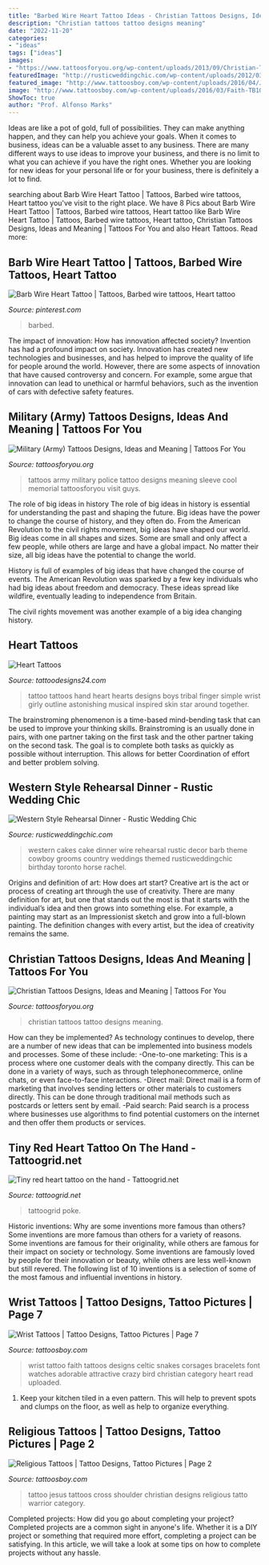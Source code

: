 ```yaml
---
title: "Barbed Wire Heart Tattoo Ideas - Christian Tattoos Designs, Ideas And Meaning"
description: "Christian tattoos tattoo designs meaning"
date: "2022-11-20"
categories:
- "ideas"
tags: ["ideas"]
images:
- "https://www.tattoosforyou.org/wp-content/uploads/2013/09/Christian-Tattoo-Ideas.jpg"
featuredImage: "http://rusticweddingchic.com/wp-content/uploads/2012/03/western-style-grooms-cake-590x889.jpg"
featured_image: "http://www.tattoosboy.com/wp-content/uploads/2016/04/Jesus-Tattoo-On-SHoulder-TB14135.jpg"
image: "http://www.tattoosboy.com/wp-content/uploads/2016/03/Faith-TB1035.jpg"
ShowToc: true
author: "Prof. Alfonso Marks"
---
```



Ideas are like a pot of gold, full of possibilities. They can make anything happen, and they can help you achieve your goals. When it comes to business, ideas can be a valuable asset to any business. There are many different ways to use ideas to improve your business, and there is no limit to what you can achieve if you have the right ones. Whether you are looking for new ideas for your personal life or for your business, there is definitely a lot to find.

	

		
searching about Barb Wire Heart Tattoo | Tattoos, Barbed wire tattoos, Heart tattoo you've visit to the right place. We have 8 Pics about Barb Wire Heart Tattoo | Tattoos, Barbed wire tattoos, Heart tattoo like Barb Wire Heart Tattoo | Tattoos, Barbed wire tattoos, Heart tattoo, Christian Tattoos Designs, Ideas and Meaning | Tattoos For You and also Heart Tattoos. Read more:
		
    
## Barb Wire Heart Tattoo | Tattoos, Barbed Wire Tattoos, Heart Tattoo

<img loading=lazy src="https://i.pinimg.com/736x/a6/07/39/a60739cc521d5035cdfa70236ae85262.jpg" onerror="this.onerror=null;this.src='https://tse4.mm.bing.net/th?id=OIP.OL7l7Ejb1c8yDuBWWjS3LwHaJ3&amp;pid=15.1';" alt="Barb Wire Heart Tattoo | Tattoos, Barbed wire tattoos, Heart tattoo">

_Source: pinterest.com_

>barbed. 

	

The impact of innovation: How has innovation affected society?
Invention has had a profound impact on society. Innovation has created new technologies and businesses, and has helped to improve the quality of life for people around the world. However, there are some aspects of innovation that have caused controversy and concern. For example, some argue that innovation can lead to unethical or harmful behaviors, such as the invention of cars with defective safety features.

    
## Military (Army) Tattoos Designs, Ideas And Meaning | Tattoos For You

<img loading=lazy src="http://www.tattoosforyou.org/wp-content/uploads/2013/10/Army-Tattoos-For-Men-688x1024.jpg" onerror="this.onerror=null;this.src='https://tse2.mm.bing.net/th?id=OIP.yVNBmhkYZWRqocnZuoctsQHaLB&amp;pid=15.1';" alt="Military (Army) Tattoos Designs, Ideas and Meaning | Tattoos For You">

_Source: tattoosforyou.org_

>tattoos army military police tattoo designs meaning sleeve cool memorial tattoosforyou visit guys. 

	

The role of big ideas in history
The role of big ideas in history is essential for understanding the past and shaping the future. Big ideas have the power to change the course of history, and they often do. From the American Revolution to the civil rights movement, big ideas have shaped our world.
Big ideas come in all shapes and sizes. Some are small and only affect a few people, while others are large and have a global impact. No matter their size, all big ideas have the potential to change the world.

History is full of examples of big ideas that have changed the course of events. The American Revolution was sparked by a few key individuals who had big ideas about freedom and democracy. These ideas spread like wildfire, eventually leading to independence from Britain.

The civil rights movement was another example of a big idea changing history.

    
## Heart Tattoos

<img loading=lazy src="http://www.tattoodesigns24.com/wp-content/uploads/2016/01/Musical-Heart-Tattoo-On-Hand-TD1081-TD24081-450x600.jpg" onerror="this.onerror=null;this.src='https://tse3.mm.bing.net/th?id=OIP.bec75cSqaxGLuLfiylybiQAAAA&amp;pid=15.1';" alt="Heart Tattoos">

_Source: tattoodesigns24.com_

>tattoo tattoos hand heart hearts designs boys tribal finger simple wrist girly outline astonishing musical inspired skin star around together. 

	

The brainstroming phenomenon is a time-based mind-bending task that can be used to improve your thinking skills. Brainstroming is an usually done in pairs, with one partner taking on the first task and the other partner taking on the second task. The goal is to complete both tasks as quickly as possible without interruption. This allows for better Coordination of effort and better problem solving.

    
## Western Style Rehearsal Dinner - Rustic Wedding Chic

<img loading=lazy src="http://rusticweddingchic.com/wp-content/uploads/2012/03/western-style-grooms-cake-590x889.jpg" onerror="this.onerror=null;this.src='https://tse4.mm.bing.net/th?id=OIP.P0SLusmSAUk_3KNOO5p-SwHaLK&amp;pid=15.1';" alt="Western Style Rehearsal Dinner - Rustic Wedding Chic">

_Source: rusticweddingchic.com_

>western cakes cake dinner wire rehearsal rustic decor barb theme cowboy grooms country weddings themed rusticweddingchic birthday toronto horse rachel. 

	

Origins and definition of art: How does art start?
Creative art is the act or process of creating art through the use of creativity. There are many definition for art, but one that stands out the most is that it starts with the individual’s idea and then grows into something else. For example, a painting may start as an Impressionist sketch and grow into a full-blown painting. The definition changes with every artist, but the idea of creativity remains the same.

    
## Christian Tattoos Designs, Ideas And Meaning | Tattoos For You

<img loading=lazy src="https://www.tattoosforyou.org/wp-content/uploads/2013/09/Christian-Tattoo-Ideas.jpg" onerror="this.onerror=null;this.src='https://tse4.mm.bing.net/th?id=OIP._J3NlV41pWOGZizGjcGNvAHaJ4&amp;pid=15.1';" alt="Christian Tattoos Designs, Ideas and Meaning | Tattoos For You">

_Source: tattoosforyou.org_

>christian tattoos tattoo designs meaning. 

	

How can they be implemented?
As technology continues to develop, there are a number of new ideas that can be implemented into business models and processes. Some of these include: 
-One-to-one marketing: This is a process where one customer deals with the company directly. This can be done in a variety of ways, such as through telephonecommerce, online chats, or even face-to-face interactions. 
-Direct mail: Direct mail is a form of marketing that involves sending letters or other materials to customers directly. This can be done through traditional mail methods such as postcards or letters sent by email. 
-Paid search: Paid search is a process where businesses use algorithms to find potential customers on the internet and then offer them products or services.

    
## Tiny Red Heart Tattoo On The Hand - Tattoogrid.net

<img loading=lazy src="https://tattoogrid.net/wp-content/uploads/2018/08/Tiny-red-heart-tattoo-on-the-hand.jpg" onerror="this.onerror=null;this.src='https://tse3.mm.bing.net/th?id=OIP.CAz81OJrQBG8JGIQIHcZkwHaHa&amp;pid=15.1';" alt="Tiny red heart tattoo on the hand - Tattoogrid.net">

_Source: tattoogrid.net_

>tattoogrid poke. 

	

Historic inventions: Why are some inventions more famous than others?
Some inventions are more famous than others for a variety of reasons. Some inventions are famous for their originality, while others are famous for their impact on society or technology. Some inventions are famously loved by people for their innovation or beauty, while others are less well-known but still revered. 
The following list of 10 inventions is a selection of some of the most famous and influential inventions in history.

    
## Wrist Tattoos | Tattoo Designs, Tattoo Pictures | Page 7

<img loading=lazy src="http://www.tattoosboy.com/wp-content/uploads/2016/03/Faith-TB1035.jpg" onerror="this.onerror=null;this.src='https://tse1.mm.bing.net/th?id=OIP.Y7cFoV8uTDm3I3v33ROZ6AHaJ4&amp;pid=15.1';" alt="Wrist Tattoos | Tattoo Designs, Tattoo Pictures | Page 7">

_Source: tattoosboy.com_

>wrist tattoo faith tattoos designs celtic snakes corsages bracelets font watches adorable attractive crazy bird christian category heart read uploaded. 

	

1. Keep your kitchen tiled in a even pattern. This will help to prevent spots and clumps on the floor, as well as help to organize everything.

    
## Religious Tattoos | Tattoo Designs, Tattoo Pictures | Page 2

<img loading=lazy src="http://www.tattoosboy.com/wp-content/uploads/2016/04/Jesus-Tattoo-On-SHoulder-TB14135.jpg" onerror="this.onerror=null;this.src='https://tse4.mm.bing.net/th?id=OIP.JprHJh4pAm2DbmDr_vww3gHaJ4&amp;pid=15.1';" alt="Religious Tattoos | Tattoo Designs, Tattoo Pictures | Page 2">

_Source: tattoosboy.com_

>tattoo jesus tattoos cross shoulder christian designs religious tatto warrior category. 

	

Completed projects: How did you go about completing your project?
Completed projects are a common sight in anyone's life. Whether it is a DIY project or something that required more effort, completing a project can be satisfying. In this article, we will take a look at some tips on how to complete projects without any hassle.

